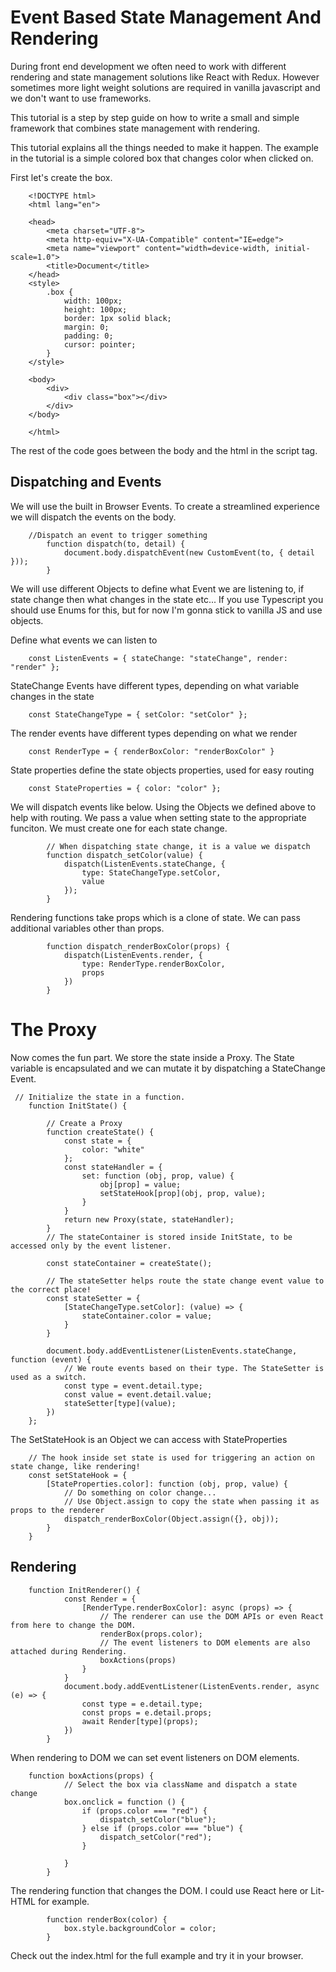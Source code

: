 # Event Based State Management And Rendering

During front end development we often need to work with different rendering and state management solutions like React with Redux. However sometimes more light weight solutions are required in vanilla javascript and we don't want to use frameworks.

This tutorial is a step by step guide on how to write a small and simple framework that combines state management with rendering.

This tutorial explains all the things needed to make it happen. The example in the tutorial is a simple colored box that changes color when clicked on.

First let's create the box.

        <!DOCTYPE html>
        <html lang="en">

        <head>
            <meta charset="UTF-8">
            <meta http-equiv="X-UA-Compatible" content="IE=edge">
            <meta name="viewport" content="width=device-width, initial-scale=1.0">
            <title>Document</title>
        </head>
        <style>
            .box {
                width: 100px;
                height: 100px;
                border: 1px solid black;
                margin: 0;
                padding: 0;
                cursor: pointer;
            }
        </style>

        <body>
            <div>
                <div class="box"></div>
            </div>
        </body>

        </html>

The rest of the code goes between the body and the html in the script tag.

## Dispatching and Events

We will use the built in Browser Events. To create a streamlined experience we will dispatch the events on the body.

        //Dispatch an event to trigger something
            function dispatch(to, detail) {
                document.body.dispatchEvent(new CustomEvent(to, { detail }));
            }

We will use different Objects to define what Event we are listening to, if state change then what changes in the state etc... If you use Typescript you should use Enums for this, but for now I'm gonna stick to vanilla JS and use objects.


Define what events we can listen to

        const ListenEvents = { stateChange: "stateChange", render: "render" };

StateChange Events have different types, depending on what variable changes in the state

        const StateChangeType = { setColor: "setColor" };
            
The render events have different types depending on what we render

        const RenderType = { renderBoxColor: "renderBoxColor" }
            
State properties define the state objects properties, used for easy routing

        const StateProperties = { color: "color" };


We will dispatch events like below. Using the Objects we defined above to help with routing.
We pass a value when setting state to the appropriate funciton. We must create one for each state change.


            // When dispatching state change, it is a value we dispatch
            function dispatch_setColor(value) {
                dispatch(ListenEvents.stateChange, {
                    type: StateChangeType.setColor,
                    value
                });
            }


Rendering functions take props which is a clone of state. We can pass additional variables other than props.             
            
            function dispatch_renderBoxColor(props) {
                dispatch(ListenEvents.render, {
                    type: RenderType.renderBoxColor,
                    props
                })
            }



# The Proxy
Now comes the fun part. We store the state inside a Proxy. The State variable is encapsulated and we can mutate it by dispatching a StateChange Event.


     // Initialize the state in a function. 
        function InitState() {

            // Create a Proxy
            function createState() {
                const state = {
                    color: "white"
                };
                const stateHandler = {
                    set: function (obj, prop, value) {
                        obj[prop] = value;
                        setStateHook[prop](obj, prop, value);
                    }
                }
                return new Proxy(state, stateHandler);
            }
            // The stateContainer is stored inside InitState, to be accessed only by the event listener.

            const stateContainer = createState();

            // The stateSetter helps route the state change event value to the correct place!         
            const stateSetter = {
                [StateChangeType.setColor]: (value) => {
                    stateContainer.color = value;
                }
            }

            document.body.addEventListener(ListenEvents.stateChange, function (event) {
                // We route events based on their type. The StateSetter is used as a switch.
                const type = event.detail.type;
                const value = event.detail.value;
                stateSetter[type](value);
            })
        };


The SetStateHook is an Object we can access with StateProperties

        // The hook inside set state is used for triggering an action on state change, like rendering!
        const setStateHook = {
            [StateProperties.color]: function (obj, prop, value) {
                // Do something on color change...
                // Use Object.assign to copy the state when passing it as props to the renderer 
                dispatch_renderBoxColor(Object.assign({}, obj));
            }
        }

## Rendering

        function InitRenderer() {
                const Render = {
                    [RenderType.renderBoxColor]: async (props) => {
                        // The renderer can use the DOM APIs or even React from here to change the DOM.
                        renderBox(props.color);
                        // The event listeners to DOM elements are also attached during Rendering.
                        boxActions(props)
                    }
                }
                document.body.addEventListener(ListenEvents.render, async (e) => {
                    const type = e.detail.type;
                    const props = e.detail.props;
                    await Render[type](props);
                })
            }


When rendering to DOM we can set event listeners on DOM elements.

        function boxActions(props) {
                // Select the box via className and dispatch a state change
                box.onclick = function () {
                    if (props.color === "red") {
                        dispatch_setColor("blue");
                    } else if (props.color === "blue") {
                        dispatch_setColor("red");
                    }

                }
            }

The rendering function that changes the DOM. I could use React here or Lit-HTML for example.

            function renderBox(color) {
                box.style.backgroundColor = color;
            }



Check out the index.html for the full example and try it in your browser.